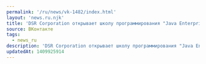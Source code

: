 ```yaml
---
permalink: '/ru/news/vk-1482/index.html'
layout: 'news.ru.njk'
title: 'DSR Corporation открывает школу программирования "Java Enterprise".  Занятия стартуют в октябре…'
source: ВКонтакте
tags:
  - news_ru
description: 'DSR Corporation открывает школу программирования "Java Enterprise".  Занятия стартуют в октябре…'
updatedAt: 1409925914
---
```

